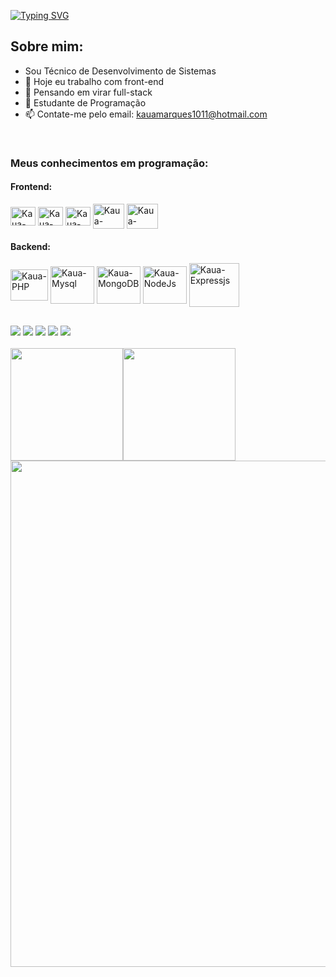 <a href="https://git.io/typing-svg"><img src="https://readme-typing-svg.demolab.com?font=Fira+Code&pause=500&color=811632&width=510&height=90&lines=Seja+bem-vindo%2C+Eu+me+chamo+Kaua!!" alt="Typing SVG" /></a>

## **Sobre mim:**

- Sou Técnico de Desenvolvimento de Sistemas
- 🔭 Hoje eu trabalho com front-end
- 💭 Pensando em virar full-stack
- 📖 Estudante de Programação
- 📫 Contate-me pelo email: kauamarques1011@hotmail.com

<div style="display: inline_block"><br>
  <h3>Meus conhecimentos em programação:</h3>

   <h4>Frontend:</h4>
  <img align="center" alt="Kaua-HTML" height="30" width="40" src="https://cdn.jsdelivr.net/gh/devicons/devicon@latest/icons/html5/html5-original.svg">
  <img align="center" alt="Kaua-CSS" height="30" width="40" src="https://cdn.jsdelivr.net/gh/devicons/devicon@latest/icons/css3/css3-original.svg">
  <img align="center" alt="Kaua-Js" height="30" width="40" src="https://cdn.jsdelivr.net/gh/devicons/devicon@latest/icons/javascript/javascript-original.svg">
  <img align="center" alt="Kaua-Bootstrap" height="40" width="50" src="https://cdn.jsdelivr.net/gh/devicons/devicon@latest/icons/bootstrap/bootstrap-original.svg">
  <img align="center" alt="Kaua-RctN" height="40" width="50" src="https://cdn.jsdelivr.net/gh/devicons/devicon@latest/icons/react/react-original.svg">

  <h4>Backend:</h4>
  <img align="center" alt="Kaua-PHP" height="50" width="60" src="https://cdn.jsdelivr.net/gh/devicons/devicon@latest/icons/php/php-original.svg">
  <img align="center" alt="Kaua-Mysql" height="60" width="70" src="https://cdn.jsdelivr.net/gh/devicons/devicon@latest/icons/mysql/mysql-original-wordmark.svg">
  <img align="center" alt="Kaua-MongoDB" height="60" width="70" src="https://cdn.jsdelivr.net/gh/devicons/devicon@latest/icons/mongodb/mongodb-original-wordmark.svg" />
  <img align="center" alt="Kaua-NodeJs" height="60" width="70" src="https://cdn.jsdelivr.net/gh/devicons/devicon@latest/icons/nodejs/nodejs-original-wordmark.svg">
  <img align="center" alt="Kaua-Expressjs" height="70" width="80" src="https://cdn.jsdelivr.net/gh/devicons/devicon@latest/icons/express/express-original-wordmark.svg">
          
  
</div>

##

<div>
  <a href="https://www.youtube.com/@kamark14" target="_blank"><img src="https://img.shields.io/badge/YouTube-FF0000?style=for-the-badge&logo=youtube&logoColor=white" target="_blank"></a>
  <a href="https://instagram.com/kaua_dev14" target="_blank"><img src="https://img.shields.io/badge/-Instagram-%23E4405F?style=for-the-badge&logo=instagram&logoColor=white" target="_blank"></a>
 <a href="https://discord.gg/vUq6FbzY" target="_blank"><img src="https://img.shields.io/badge/Discord-7289DA?style=for-the-badge&logo=discord&logoColor=white" target="_blank"></a> 
  <a href="https://www.linkedin.com/in/kau%C3%A3-marques-5b2632355" target="_blank"><img src="https://img.shields.io/badge/-LinkedIn-%230077B5?style=for-the-badge&logo=linkedin&logoColor=white" target="_blank"></a> 
 <a href="https://wa.me/5511920191378"><img src="https://img.shields.io/badge/WhatsApp-25D366?style=for-the-badge&logo=whatsapp&logoColor=white"></a>
</div>
<br>
<div style="display: flex; align-items: center;">
  <img height="180em" src="https://github-readme-stats.vercel.app/api?username=Kamark14&show_icons=true&theme=dark"/>
  <img height="180em" src="https://github-readme-stats.vercel.app/api/top-langs/?username=Kamark14&layout=compact&theme=dark"/>
</div>

<!-- Perfect Loop-->
<img src="https://github.com/Anmol-Baranwal/Cool-GIFs-For-GitHub/assets/74038190/0c7eb6ed-663b-4ce4-bfbd-18239a38ba1b" width="810">
<br><br>
